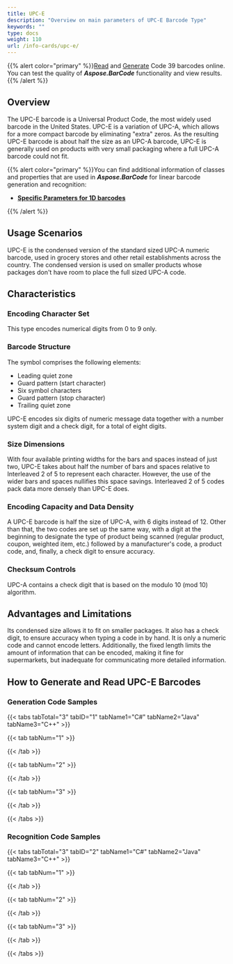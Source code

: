 ```yaml
---
title: UPC-E
description: "Overview on main parameters of UPC-E Barcode Type"
keywords: ""
type: docs
weight: 110
url: /info-cards/upc-e/
---
```

{{% alert color="primary" %}}[Read](https://products.aspose.app/barcode/recognize/code39) and [Generate](https://products.aspose.app/barcode/generate/code39) Code 39 barcodes online. You can test the quality of ***Aspose.BarCode*** functionality and view results.{{% /alert %}}

## **Overview**
The UPC-E barcode is a Universal Product Code, the most widely used barcode in the United States. UPC-E is a variation of UPC-A, which allows for a more compact barcode by eliminating "extra" zeros. As the resulting UPC-E barcode is about half the size as an UPC-A barcode, UPC-E is generally used on products with very small packaging where a full UPC-A barcode could not fit.

<!--<p align="center"><img alt="UPC-E Barcode" src=".png"></p>-->

{{% alert color="primary" %}}You can find additional information of classes and properties that are used in ***Aspose.BarCode*** for linear barcode generation and recognition:
- [**Specific Parameters for 1D barcodes**](https://docs.aspose.com/barcode/net/managing-different-barcode-settings/)

{{% /alert %}} 

## **Usage Scenarios**
UPC-E is the condensed version of the standard sized UPC-A numeric barcode, used in grocery stores and other retail establishments across the country. The condensed version is used on smaller products whose packages don't have room to place the full sized UPC-A code.
  
## **Characteristics**
### **Encoding Character Set**
This type encodes numerical digits from 0 to 9 only.

### **Barcode Structure**
The symbol comprises the following elements:

- Leading quiet zone
- Guard pattern (start character)
- Six symbol characters
- Guard pattern (stop character)
- Trailing quiet zone

UPC-E encodes six digits of numeric message data together with a number system digit and a check digit, for a total of eight digits.

### **Size Dimensions**
With four available printing widths for the bars and spaces instead of just two, UPC-E takes about half the number of bars and spaces relative to Interleaved 2 of 5 to represent each character. However, the use of the wider bars and spaces nullifies this space savings. Interleaved 2 of 5 codes pack data more densely than UPC-E does.

### **Encoding Capacity and Data Density**
A UPC-E barcode is half the size of UPC-A, with 6 digits instead of 12. Other than that, the two codes are set up the same way, with a digit at the beginning to designate the type of product being scanned (regular product, coupon, weighted item, etc.) followed by a manufacturer's code, a product code, and, finally, a check digit to ensure accuracy.  
  
### **Checksum Controls**
UPC-A contains a check digit that is based on the modulo 10 (mod 10) algorithm.

## **Advantages and Limitations**
Its condensed size allows it to fit on smaller packages. It also has a check digit, to ensure accuracy when typing a code in by hand.
It is only a numeric code and cannot encode letters. Additionally, the fixed length limits the amount of information that can be encoded, making it fine for supermarkets, but inadequate for communicating more detailed information.

## **How to Generate and Read UPC-E Barcodes**
### **Generation Code Samples**

{{< tabs tabTotal="3" tabID="1" tabName1="C#" tabName2="Java" tabName3="C++" >}}

{{< tab tabNum="1" >}}


{{< /tab >}}

{{< tab tabNum="2" >}}


{{< /tab >}}

{{< tab tabNum="3" >}}


{{< /tab >}}

{{< /tabs >}}

### **Recognition Code Samples**

{{< tabs tabTotal="3" tabID="2" tabName1="C#" tabName2="Java" tabName3="C++" >}}

{{< tab tabNum="1" >}}


{{< /tab >}}

{{< tab tabNum="2" >}}


{{< /tab >}}

{{< tab tabNum="3" >}}


{{< /tab >}}

{{< /tabs >}}
